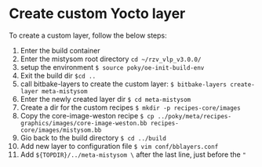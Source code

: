 # Create custom Yocto layer

To create a custom layer, follow the below steps:
1. Enter the build container
2. Enter the mistysom root directory `cd ~/rzv_vlp_v3.0.0/`
3. setup the environment `$ source poky/oe-init-build-env`
4. Exit the build dir `$cd ..`
5. call bitbake-layers to create the custom layer: `$ bitbake-layers create-layer meta-mistysom`
6. Enter the newly created layer dir `$ cd meta-mistysom`
7. Create a dir for the custom recipes `$ mkdir -p recipes-core/images`
8. Copy the core-image-weston recipe `$ cp ../poky/meta/recipes-graphics/images/core-image-weston.bb recipes-core/images/mistysom.bb`
9. Gio back to the build directory `$ cd ../build`
10. Add new layer to configuration file `$ vim conf/bblayers.conf`
11. Add `${TOPDIR}/../meta-mistysom \` after the last line, just before the `"`

